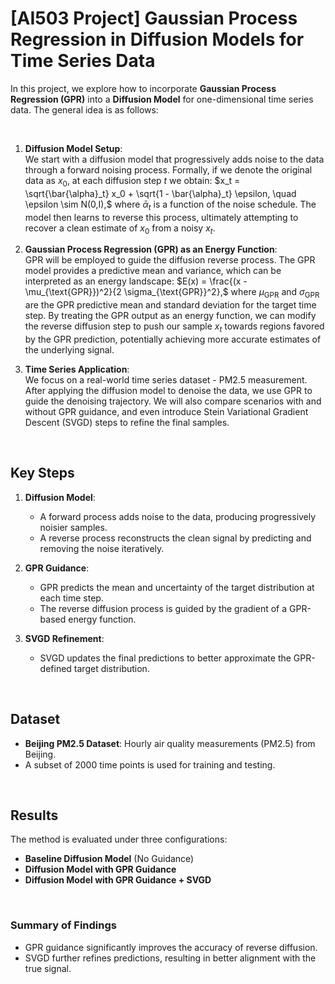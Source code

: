 # [AI503 Project] Gaussian Process Regression in Diffusion Models for Time Series Data

In this project, we explore how to incorporate **Gaussian Process Regression (GPR)** into a **Diffusion Model** for one-dimensional time series data. The general idea is as follows:

<br/>

1. **Diffusion Model Setup**:  
   We start with a diffusion model that progressively adds noise to the data through a forward noising process. Formally, if we denote the original data as $x_0$, at each diffusion step $t$ we obtain:
   $x_t = \sqrt{\bar{\alpha}_t} x_0 + \sqrt{1 - \bar{\alpha}_t} \epsilon, \quad \epsilon \sim N(0,I),$
   where $\bar{\alpha}_t$ is a function of the noise schedule. The model then learns to reverse this process, ultimately attempting to recover a clean estimate of $x_0$ from a noisy $x_t$.

2. **Gaussian Process Regression (GPR) as an Energy Function**:  
   GPR will be employed to guide the diffusion reverse process. The GPR model provides a predictive mean and variance, which can be interpreted as an energy landscape:
   $E(x) = \frac{(x - \mu_{\text{GPR}})^2}{2 \sigma_{\text{GPR}}^2},$
   where $\mu_{\text{GPR}}$ and $\sigma_{\text{GPR}}$ are the GPR predictive mean and standard deviation for the target time step. By treating the GPR output as an energy function, we can modify the reverse diffusion step to push our sample $x_t$ towards regions favored by the GPR prediction, potentially achieving more accurate estimates of the underlying signal.

3. **Time Series Application**:  
   We focus on a real-world time series dataset - PM2.5 measurement. After applying the diffusion model to denoise the data, we use GPR to guide the denoising trajectory. We will also compare scenarios with and without GPR guidance, and even introduce Stein Variational Gradient Descent (SVGD) steps to refine the final samples.


<br/>

## Key Steps

1. **Diffusion Model**:
   - A forward process adds noise to the data, producing progressively noisier samples.
   - A reverse process reconstructs the clean signal by predicting and removing the noise iteratively.

2. **GPR Guidance**:
   - GPR predicts the mean and uncertainty of the target distribution at each time step.
   - The reverse diffusion process is guided by the gradient of a GPR-based energy function.

3. **SVGD Refinement**:
   - SVGD updates the final predictions to better approximate the GPR-defined target distribution.

<br/>

## Dataset

- **Beijing PM2.5 Dataset**: Hourly air quality measurements (PM2.5) from Beijing.
- A subset of 2000 time points is used for training and testing.

<br/>

## Results

The method is evaluated under three configurations:
- **Baseline Diffusion Model** (No Guidance)
- **Diffusion Model with GPR Guidance**
- **Diffusion Model with GPR Guidance + SVGD**

<br/>

### Summary of Findings
- GPR guidance significantly improves the accuracy of reverse diffusion.
- SVGD further refines predictions, resulting in better alignment with the true signal.
